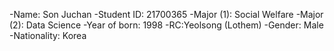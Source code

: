 -Name: Son Juchan
-Student ID: 21700365
-Major (1): Social Welfare
-Major (2): Data Science
-Year of born: 1998
-RC:Yeolsong (Lothem)
-Gender: Male
-Nationality: Korea
